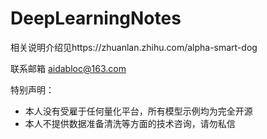 # DeepLearningNotes

相关说明介绍见https://zhuanlan.zhihu.com/alpha-smart-dog

联系邮箱 aidabloc@163.com

特别声明：

- 本人没有受雇于任何量化平台，所有模型示例均为完全开源
- 本人不提供数据准备清洗等方面的技术咨询，请勿私信


